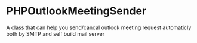 PHPOutlookMeetingSender
=======================

A class that can help you send/cancal outlook meeting request automaticly both by SMTP and self build mail server
